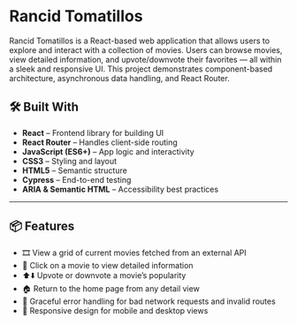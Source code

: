# Rancid Tomatillos

Rancid Tomatillos is a React-based web application that allows users to explore and interact with a collection of movies. Users can browse movies, view detailed information, and upvote/downvote their favorites — all within a sleek and responsive UI. This project demonstrates component-based architecture, asynchronous data handling, and React Router.

## 🛠️ Built With

- **React** – Frontend library for building UI
- **React Router** – Handles client-side routing
- **JavaScript (ES6+)** – App logic and interactivity
- **CSS3** – Styling and layout
- **HTML5** – Semantic structure
- **Cypress** – End-to-end testing
- **ARIA & Semantic HTML** – Accessibility best practices

---

## 📦 Features

- 🎞️ View a grid of current movies fetched from an external API
- 🧾 Click on a movie to view detailed information
- ⬆️⬇️ Upvote or downvote a movie’s popularity
- 🏠 Return to the home page from any detail view
- 🚫 Graceful error handling for bad network requests and invalid routes
- 📱 Responsive design for mobile and desktop views
